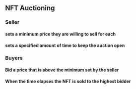## NFT Auctioning
### Seller 
#### sets a minimum price they are willing to sell for each
#### sets a specified amount of time to keep the auction open 
### Buyers 
#### Bid a price that is above the minimum set by the seller 
#### When the time elapses the NFT is sold to the highest bidder
